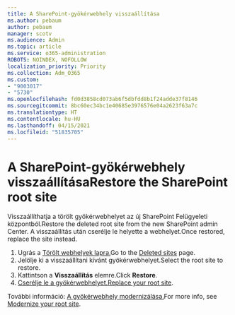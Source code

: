 ```yaml
---
title: A SharePoint-gyökérwebhely visszaállítása
ms.author: pebaum
author: pebaum
manager: scotv
ms.audience: Admin
ms.topic: article
ms.service: o365-administration
ROBOTS: NOINDEX, NOFOLLOW
localization_priority: Priority
ms.collection: Adm_O365
ms.custom:
- "9003017"
- "5730"
ms.openlocfilehash: fd0d3858cd073ab6f5dbfdd8b1f24adde37f8146
ms.sourcegitcommit: 8bc60ec34bc1e40685e3976576e04a2623f63a7c
ms.translationtype: HT
ms.contentlocale: hu-HU
ms.lasthandoff: 04/15/2021
ms.locfileid: "51835705"
---
```

# <a name="restore-the-sharepoint-root-site"></a><span data-ttu-id="b197d-102">A SharePoint-gyökérwebhely visszaállítása</span><span class="sxs-lookup"><span data-stu-id="b197d-102">Restore the SharePoint root site</span></span>

<span data-ttu-id="b197d-103">Visszaállíthatja a törölt gyökérwebhelyet az új SharePoint Felügyeleti központból.</span><span class="sxs-lookup"><span data-stu-id="b197d-103">Restore the deleted root site from the new SharePoint admin Center.</span></span> <span data-ttu-id="b197d-104">A visszaállítás után cserélje le helyette a webhelyet.</span><span class="sxs-lookup"><span data-stu-id="b197d-104">Once restored, replace the site instead.</span></span>

1. <span data-ttu-id="b197d-105">Ugrás a [Törölt webhelyek lapra.](https://admin.microsoft.com/sharepoint?page=recycleBin&modern=true)</span><span class="sxs-lookup"><span data-stu-id="b197d-105">Go to the [Deleted sites](https://admin.microsoft.com/sharepoint?page=recycleBin&modern=true) page.</span></span> 
2. <span data-ttu-id="b197d-106">Jelölje ki a visszaállítani kívánt gyökérwebhelyet.</span><span class="sxs-lookup"><span data-stu-id="b197d-106">Select the root site to restore.</span></span>
3. <span data-ttu-id="b197d-107">Kattintson a **Visszaállítás** elemre.</span><span class="sxs-lookup"><span data-stu-id="b197d-107">Click **Restore**.</span></span>
4. <span data-ttu-id="b197d-108">[Cserélje le a gyökérwebhelyet.](https://docs.microsoft.com/sharepoint/troubleshoot/sites/url-that-resides-under-root-site-collection-is-broken)</span><span class="sxs-lookup"><span data-stu-id="b197d-108">[Replace your root site](https://docs.microsoft.com/sharepoint/troubleshoot/sites/url-that-resides-under-root-site-collection-is-broken).</span></span>

<span data-ttu-id="b197d-109">További információ: [A gyökérwebhely modernizálása.](https://docs.microsoft.com/sharepoint/modern-root-site)</span><span class="sxs-lookup"><span data-stu-id="b197d-109">For more info, see [Modernize your root site](https://docs.microsoft.com/sharepoint/modern-root-site).</span></span>
